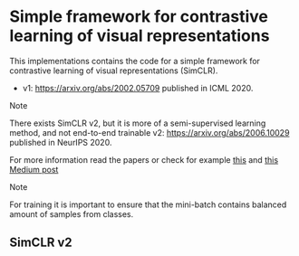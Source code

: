 # Simple framework for contrastive learning of visual representations
This implementations contains the code for a simple framework for contrastive learning of visual representations (SimCLR).
- v1: https://arxiv.org/abs/2002.05709 published in ICML 2020.


> [!NOTE]
> There exists SimCLR v2, but it is more of a semi-supervised learning method, and not end-to-end trainable 
> v2: https://arxiv.org/abs/2006.10029 published in NeurIPS 2020.

For more information read the papers or check for example 
[this](https://sh-tsang.medium.com/review-simclr-a-simple-framework-for-contrastive-learning-of-visual-representations-5de42ba0bc66) and [this Medium post](https://medium.com/@sh-tsang/review-simclrv2-big-self-supervised-models-are-strong-semi-supervised-learners-bf65be0183e4)

> [!NOTE]
> For training it is important to ensure that the mini-batch contains balanced amount of samples from classes.

## SimCLR v2
